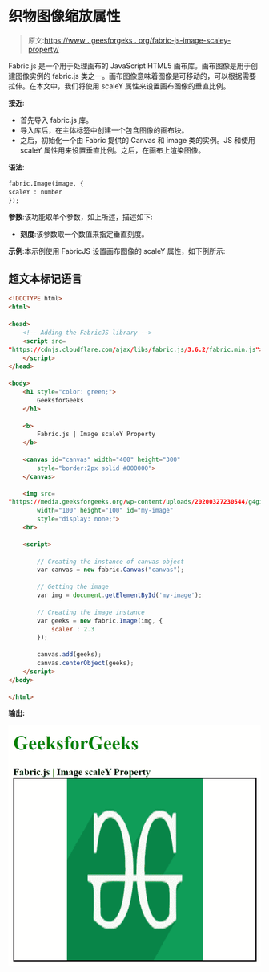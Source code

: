 # 织物图像缩放属性

> 原文:[https://www . geesforgeks . org/fabric-js-image-scaley-property/](https://www.geeksforgeeks.org/fabric-js-image-scaley-property/)

Fabric.js 是一个用于处理画布的 JavaScript HTML5 画布库。画布图像是用于创建图像实例的 fabric.js 类之一。画布图像意味着图像是可移动的，可以根据需要拉伸。在本文中，我们将使用 scaleY 属性来设置画布图像的垂直比例。

**接近**:

*   首先导入 fabric.js 库。
*   导入库后，在主体标签中创建一个包含图像的画布块。
*   之后，初始化一个由 Fabric 提供的 Canvas 和 image 类的实例。JS 和使用 scaleY 属性用来设置垂直比例。之后，在画布上渲染图像。

**语法**:

```html
fabric.Image(image, {
scaleY : number
});
```

**参数**:该功能取单个参数，如上所述，描述如下:

*   **刻度**:该参数取一个数值来指定垂直刻度。

**示例**:本示例使用 FabricJS 设置画布图像的 scaleY 属性，如下例所示:

## 超文本标记语言

```html
<!DOCTYPE html> 
<html> 

<head> 
    <!-- Adding the FabricJS library -->
    <script src= 
"https://cdnjs.cloudflare.com/ajax/libs/fabric.js/3.6.2/fabric.min.js"> 
    </script> 
</head> 

<body> 
    <h1 style="color: green;"> 
        GeeksforGeeks 
    </h1> 

    <b> 
        Fabric.js | Image scaleY Property 
    </b> 

    <canvas id="canvas" width="400" height="300"
        style="border:2px solid #000000"> 
    </canvas> 

    <img src= 
"https://media.geeksforgeeks.org/wp-content/uploads/20200327230544/g4gicon.png"
        width="100" height="100" id="my-image"
        style="display: none;"> 
    <br> 

    <script> 

        // Creating the instance of canvas object 
        var canvas = new fabric.Canvas("canvas"); 

        // Getting the image 
        var img = document.getElementById('my-image'); 

        // Creating the image instance 
        var geeks = new fabric.Image(img, {
            scaleY : 2.3
        }); 

        canvas.add(geeks); 
        canvas.centerObject(geeks); 
    </script> 
</body> 

</html>
```

**输出:**

![](img/4a61aa1379b39b4f67aaeac5d89f6bb9.png)